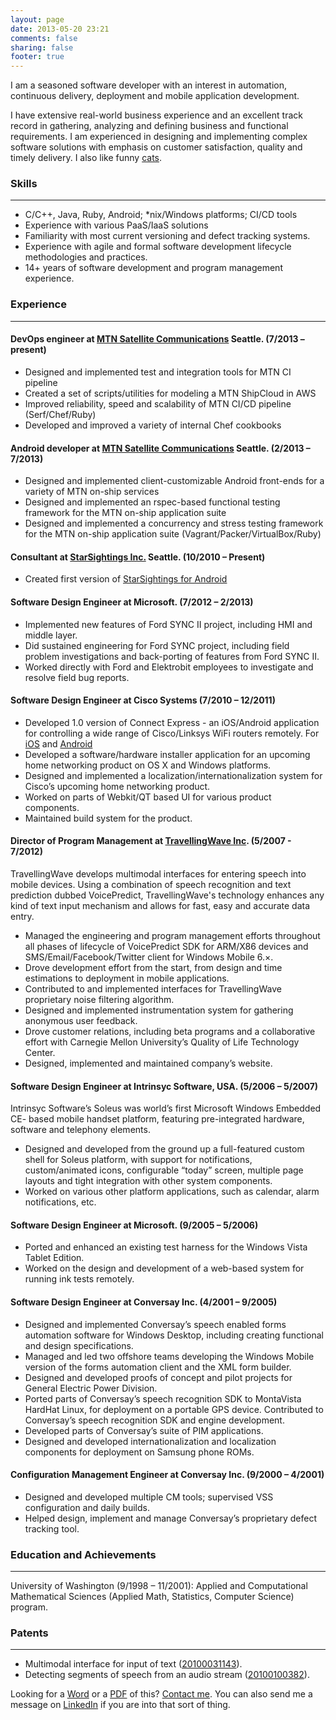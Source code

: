 ```yaml
---
layout: page
date: 2013-05-20 23:21
comments: false
sharing: false
footer: true
---
```


I am a seasoned software developer with an interest in automation, continuous delivery, deployment and mobile application development. 

I have extensive real-world business experience and an excellent track record in gathering, analyzing and defining business and functional requirements. I am experienced in designing and implementing complex software solutions with emphasis on customer satisfaction, quality and timely delivery. I also like funny [cats](/assets/kitteh.png).

### Skills

* * *
  * C/C++, Java, Ruby, Android; *nix/Windows platforms; CI/CD tools
  * Experience with various PaaS/IaaS solutions
  * Familiarity with most current versioning and defect tracking systems.
  * Experience with agile and formal software development lifecycle methodologies and practices.
  * 14+ years of software development and program management experience.
  
### Experience

* * *

#### DevOps engineer at [MTN Satellite Communications](http://www.mtnsat.com) Seattle. (7/2013 – present)

  * Designed and implemented test and integration tools for MTN CI pipeline
  * Created a set of scripts/utilities for modeling a MTN ShipCloud in AWS
  * Improved reliability, speed and scalability of MTN CI/CD pipeline (Serf/Chef/Ruby)
  * Developed and improved a variety of internal Chef cookbooks

#### Android developer at [MTN Satellite Communications](http://www.mtnsat.com) Seattle. (2/2013 – 7/2013)

  * Designed and implemented client-customizable Android front-ends for a variety of MTN on-ship services
  * Designed and implemented an rspec-based functional testing framework for the MTN on-ship application suite
  * Designed and implemented a concurrency and stress testing framework for the MTN on-ship application suite (Vagrant/Packer/VirtualBox/Ruby)

#### Consultant at [StarSightings Inc.](http://www.starsightings.com) Seattle. (10/2010 – Present)

  * Created first version of [StarSightings for Android](https://play.google.com/store/apps/details?id=com.starsightings.starsightings.android)

#### Software Design Engineer at Microsoft. (7/2012 – 2/2013)

  * Implemented new features of Ford SYNC II project, including HMI and middle layer.
  * Did sustained engineering for Ford SYNC project, including field problem investigations and back-porting of features from Ford SYNC II.
  * Worked directly with Ford and Elektrobit employees to investigate and resolve field bug reports.

#### Software Design Engineer at Cisco Systems (7/2010 – 12/2011)

  * Developed 1.0 version of Connect Express - an iOS/Android application for controlling a wide range of Cisco/Linksys WiFi routers remotely. For [iOS](http://itunes.apple.com/us/app/id470936137) and [Android](https://market.android.com/details?id=com.cisco.connect.express)
  * Developed a software/hardware installer application for an upcoming home networking product on OS X and Windows platforms.
  * Designed and implemented a localization/internationalization system for Cisco’s upcoming home networking product.
  * Worked on parts of Webkit/QT based UI for various product components.
  * Maintained build system for the product.

#### Director of Program Management at [TravellingWave Inc](http://www.travellingwave.com). (5/2007 - 7/2012)

TravellingWave develops multimodal interfaces for entering speech into mobile
devices. Using a combination of speech recognition and text prediction dubbed
VoicePredict, TravellingWave's technology enhances any kind of
text input mechanism and allows for fast, easy and accurate data entry.

  * Managed the engineering and program management efforts throughout all phases of lifecycle of VoicePredict SDK for ARM/X86 devices and SMS/Email/Facebook/Twitter client for Windows Mobile 6.×.
  * Drove development effort from the start, from design and time estimations to deployment in mobile applications.
  * Contributed to and implemented interfaces for TravellingWave proprietary noise filtering algorithm.
  * Designed and implemented instrumentation system for gathering anonymous user feedback.
  * Drove customer relations, including beta programs and a collaborative effort with Carnegie Mellon University’s Quality of Life Technology Center.
  * Designed, implemented and maintained company’s website.

#### Software Design Engineer at Intrinsyc Software, USA. (5/2006 – 5/2007)

Intrinsyc Software’s Soleus was world’s first Microsoft Windows Embedded CE-
based mobile handset platform, featuring pre-integrated hardware, software and
telephony elements.

  * Designed and developed from the ground up a full-featured custom shell for Soleus platform, with support for notifications, custom/animated icons, configurable “today” screen, multiple page layouts and tight integration with other system components.
  * Worked on various other platform applications, such as calendar, alarm notifications, etc.

#### Software Design Engineer at Microsoft. (9/2005 – 5/2006)

  * Ported and enhanced an existing test harness for the Windows Vista Tablet Edition.
  * Worked on the design and development of a web-based system for running ink tests remotely.

#### Software Design Engineer at Conversay Inc. (4/2001 – 9/2005)

  * Designed and implemented Conversay’s speech enabled forms automation software for Windows Desktop, including creating functional and design specifications.
  * Managed and led two offshore teams developing the Windows Mobile version of the forms automation client and the XML form builder.
  * Designed and developed proofs of concept and pilot projects for General Electric Power Division.
  * Ported parts of Conversay’s speech recognition SDK to MontaVista HardHat Linux, for deployment on a portable GPS device. Contributed to Conversay’s speech recognition SDK and engine development.
  * Developed parts of Conversay’s suite of PIM applications.
  * Designed and developed internationalization and localization components for deployment on Samsung phone ROMs.

#### Configuration Management Engineer at Conversay Inc. (9/2000 – 4/2001)

  * Designed and developed multiple CM tools; supervised VSS configuration and daily builds.
  * Helped design, implement and manage Conversay’s proprietary defect tracking tool.

### Education and Achievements

* * *

University of Washington (9/1998 – 11/2001): Applied and Computational
Mathematical Sciences (Applied Math, Statistics, Computer Science) program.

### Patents

* * *

 * Multimodal interface for input of text ([20100031143](http://www.google.com/patents/US20100031143)). 
 * Detecting segments of speech from an audio stream ([20100100382](https://www.google.com/patents/US20100100382)).

Looking for a [Word](/assets/resume.docx) or a [PDF](/assets/resume.pdf) of this? [Contact me](mailto:maratoid@gmail.com). You can also send me a message on [LinkedIn](http://www.linkedin.com/in/maratg) if you are into that sort of thing.
